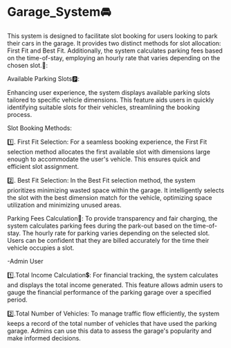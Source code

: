 # Garage_System🚘️
This system is designed to facilitate slot booking for users looking to park their cars in the garage. It provides two distinct methods for slot allocation: First Fit and Best Fit. Additionally, the system calculates parking fees based on the time-of-stay, employing an hourly rate that varies depending on the chosen slot.📝:

Available Parking Slots🅿️:

Enhancing user experience, the system displays available parking slots tailored to specific vehicle dimensions. This feature aids users in quickly identifying suitable slots for their vehicles, streamlining the booking process.

Slot Booking Methods:

1️⃣. First Fit Selection:
For a seamless booking experience, the First Fit selection method allocates the first available slot with dimensions large enough to accommodate the user's vehicle. This ensures quick and efficient slot assignment.

2️⃣. Best Fit Selection:
In the Best Fit selection method, the system prioritizes minimizing wasted space within the garage. It intelligently selects the slot with the best dimension match for the vehicle, optimizing space utilization and minimizing unused areas.

Parking Fees Calculation📠:
To provide transparency and fair charging, the system calculates parking fees during the park-out based on the time-of-stay. The hourly rate for parking varies depending on the selected slot. Users can be confident that they are billed accurately for the time their vehicle occupies a slot.

-Admin User 

1️⃣.Total Income Calculation💲:
For financial tracking, the system calculates and displays the total income generated. This feature allows admin users to gauge the financial performance of the parking garage over a specified period.

2️⃣.Total Number of Vehicles:
To manage traffic flow efficiently, the system keeps a record of the total number of vehicles that have used the parking garage. Admins can use this data to assess the garage's popularity and make informed decisions.


